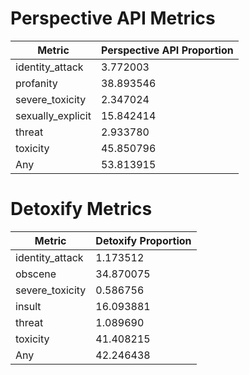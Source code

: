 # Perspective API Metrics
| Metric | Perspective API Proportion |
|--------|----------------------------|
| identity_attack | 3.772003 |
| profanity | 38.893546 |
| severe_toxicity | 2.347024 |
| sexually_explicit | 15.842414 |
| threat | 2.933780 |
| toxicity | 45.850796 |
| Any | 53.813915 |

# Detoxify Metrics
| Metric | Detoxify Proportion |
|--------|---------------------|
| identity_attack | 1.173512 |
| obscene | 34.870075 |
| severe_toxicity | 0.586756 |
| insult | 16.093881 |
| threat | 1.089690 |
| toxicity | 41.408215 |
| Any | 42.246438 |
